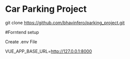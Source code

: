 # Car Parking Project

git clone https://github.com/bhavinfero/parking_project.git

#Forntend setup

Create .env File

  VUE_APP_BASE_URL=http://127.0.0.1:8000


